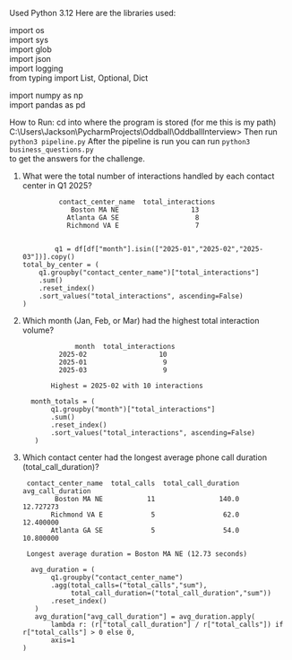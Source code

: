 Used Python 3.12
Here are the libraries used:

import os                   
import sys                
import glob                
import json                
import logging             
from typing import List, Optional, Dict 

import numpy as np         
import pandas as pd        



How to Run:
cd into where the program is stored 
(for me this is my path) C:\Users\Jackson\PycharmProjects\Oddball\OddballInterview> 
Then run ```python3 pipeline.py``` 
After the pipeline is run you can run ```python3 business_questions.py```   
to get the answers for the challenge.

1) What were the total number of interactions handled by each contact center in Q1 2025?
   
                contact_center_name  total_interactions
                   Boston MA NE                  13
                  Atlanta GA SE                   8
                  Richmond VA E                   7


               q1 = df[df["month"].isin(["2025-01","2025-02","2025-03"])].copy()
       total_by_center = (
           q1.groupby("contact_center_name")["total_interactions"]
           .sum()
           .reset_index()
           .sort_values("total_interactions", ascending=False)
       )
2) Which month (Jan, Feb, or Mar) had the highest total interaction volume?
   
                    month  total_interactions
                2025-02                  10
                2025-01                   9
                2025-03                   9
      
              Highest = 2025-02 with 10 interactions

         month_totals = (
              q1.groupby("month")["total_interactions"]
              .sum()
              .reset_index()
              .sort_values("total_interactions", ascending=False)
          )

3) Which contact center had the longest average phone call duration (total_call_duration)?

        contact_center_name  total_calls  total_call_duration  avg_call_duration
               Boston MA NE           11                140.0          12.727273
              Richmond VA E            5                 62.0          12.400000
              Atlanta GA SE            5                 54.0          10.800000
        
        Longest average duration = Boston MA NE (12.73 seconds)

         avg_duration = (
              q1.groupby("contact_center_name")
              .agg(total_calls=("total_calls","sum"),
                   total_call_duration=("total_call_duration","sum"))
              .reset_index()
          )
          avg_duration["avg_call_duration"] = avg_duration.apply(
              lambda r: (r["total_call_duration"] / r["total_calls"]) if r["total_calls"] > 0 else 0,
              axis=1
       )
